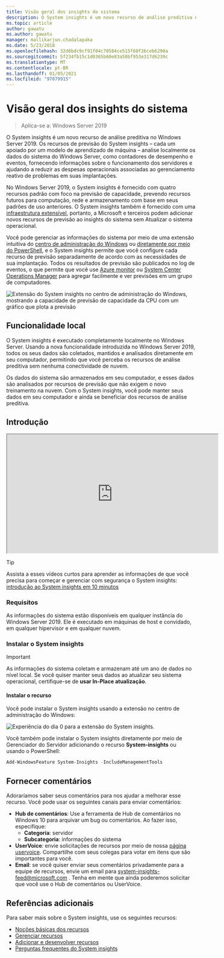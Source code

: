 ```yaml
---
title: Visão geral dos insights do sistema
description: O System insights é um novo recurso de análise preditiva no Windows Server 2019. Os recursos de previsão do System insights – cada um apoiado por um modelo de aprendizado de máquina – analise localmente os dados do sistema do Windows Server, como contadores de desempenho e eventos, fornecendo informações sobre o funcionamento dos servidores e ajudando a reduzir as despesas operacionais associadas ao gerenciamento reativo de problemas em suas implantações.
ms.topic: article
author: gawatu
ms.author: gawatu
manager: mallikarjun.chadalapaka
ms.date: 5/23/2018
ms.openlocfilehash: 32d6bdc9cf91f04c70584ce515f60f26ceb6290a
ms.sourcegitcommit: 5f234fb15c1d0365b60e83a50bf953e317d6239c
ms.translationtype: MT
ms.contentlocale: pt-BR
ms.lasthandoff: 01/05/2021
ms.locfileid: "97879915"
---
```

# <a name="system-insights-overview"></a>Visão geral dos insights do sistema

>Aplica-se a: Windows Server 2019

O System insights é um novo recurso de análise preditiva no Windows Server 2019. Os recursos de previsão do System insights – cada um apoiado por um modelo de aprendizado de máquina – analise localmente os dados do sistema do Windows Server, como contadores de desempenho e eventos, fornecendo informações sobre o funcionamento dos servidores e ajudando a reduzir as despesas operacionais associadas ao gerenciamento reativo de problemas em suas implantações.

No Windows Server 2019, o System insights é fornecido com quatro recursos padrão com foco na previsão de capacidade, prevendo recursos futuros para computação, rede e armazenamento com base em seus padrões de uso anteriores. O System insights também é fornecido com uma [infraestrutura extensível](adding-and-developing-capabilities.md), portanto, a Microsoft e terceiros podem adicionar novos recursos de previsão ao insights do sistema sem Atualizar o sistema operacional.

Você pode gerenciar as informações do sistema por meio de uma extensão intuitiva do [centro de administração do Windows](../windows-admin-center/overview.md) ou [diretamente por meio do PowerShell](/powershell/module/systeminsights/), e o System insights permite que você configure cada recurso de previsão separadamente de acordo com as necessidades de sua implantação. Todos os resultados de previsão são publicados no log de eventos, o que permite que você use [Azure monitor](https://azure.microsoft.com/services/monitor/) ou [System Center Operations Manager](/system-center/scom/welcome?view=sc-om-1807&preserve-view=true) para agregar facilmente e ver previsões em um grupo de computadores.

![Extensão do System insights no centro de administração do Windows, mostrando a capacidade de previsão de capacidade da CPU com um gráfico que plota a previsão](media/cpu-forecast-2.png)

## <a name="local-functionality"></a>Funcionalidade local
O System insights é executado completamente localmente no Windows Server. Usando a nova funcionalidade introduzida no Windows Server 2019, todos os seus dados são coletados, mantidos e analisados diretamente em seu computador, permitindo que você perceba os recursos de análise preditiva sem nenhuma conectividade de nuvem.

Os dados do sistema são armazenados em seu computador, e esses dados são analisados por recursos de previsão que não exigem o novo treinamento na nuvem. Com o System insights, você pode manter seus dados em seu computador e ainda se beneficiar dos recursos de análise preditiva.

## <a name="get-started"></a>Introdução

<iframe src=https://www.youtube-nocookie.com/embed/AJxQkx5WSaA width=560 height=315 allowfullscreen></iframe>

>[!TIP]
>Assista a esses vídeos curtos para aprender as informações de que você precisa para começar e gerenciar com segurança o System insights: [introdução ao System insights em 10 minutos](https://blogs.technet.microsoft.com/filecab/2018/07/24/getting-started-with-system-insights-in-10-minutes/)

### <a name="requirements"></a>Requisitos
As informações do sistema estão disponíveis em qualquer instância do Windows Server 2019. Ele é executado em máquinas de host e convidado, em qualquer hipervisor e em qualquer nuvem.

### <a name="install-system-insights"></a>Instalar o System insights
>[!IMPORTANT]
>As informações do sistema coletam e armazenam até um ano de dados no nível local. Se você quiser manter seus dados ao atualizar seu sistema operacional, certifique-se de **usar In-Place atualização**.

#### <a name="install-the-feature"></a>Instalar o recurso
Você pode instalar o System insights usando a extensão no centro de administração do Windows:

![Experiência do dia 0 para a extensão do System insights.](media/day-0-2.png)

Você também pode instalar o System insights diretamente por meio de Gerenciador do Servidor adicionando o recurso **System-insights** ou usando o PowerShell:

```PowerShell
Add-WindowsFeature System-Insights -IncludeManagementTools
```

## <a name="provide-feedback"></a>Fornecer comentários
Adoraríamos saber seus comentários para nos ajudar a melhorar esse recurso. Você pode usar os seguintes canais para enviar comentários:
- **Hub de comentários**: Use a ferramenta de Hub de comentários no Windows 10 para arquivar um bug ou comentários. Ao fazer isso, especifique:
    - **Categoria**: servidor
    - **Subcategoria**: informações do sistema
- **UserVoice**: envie solicitações de recursos por meio de nossa [página uservoice](https://windowsserver.uservoice.com/forums/295071-management-tools). Compartilhe com seus colegas para votar em itens que são importantes para você.
- **Email**: se você quiser enviar seus comentários privadamente para a equipe de recursos, envie um email para system-insights-feed@microsoft.com . Tenha em mente que ainda poderemos solicitar que você use o Hub de comentários ou UserVoice.

## <a name="additional-references"></a>Referências adicionais
Para saber mais sobre o System insights, use os seguintes recursos:

- [Noções básicas dos recursos](understanding-capabilities.md)
- [Gerenciar recursos](managing-capabilities.md)
- [Adicionar e desenvolver recursos](adding-and-developing-capabilities.md)
- [Perguntas frequentes do System insights](faq.md)
